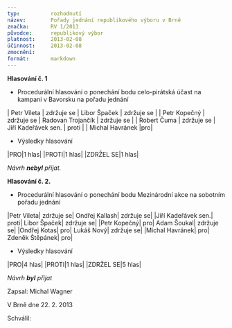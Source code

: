 ```yaml
---
typ:          rozhodnutí
název:        Pořady jednání republikového výboru v Brně
značka:       RV 1/2013
původce:      republikový výbor
platnost:     2013-02-08
účinnost:     2013-02-08
zmocnění:     
formát:       markdown
---
```


**Hlasování č. 1**

* Procedurální hlasování o ponechání bodu celo-pirátská účast na kampani v Bavorsku na pořadu jednání

| Petr Vileta  | zdržuje se  | Libor Špaček | zdržuje se |
| Petr Kopečný  | zdržuje se  | Radovan Trojančík  | zdržuje se  |
| Robert Čuma | zdržuje se  | Jiří Kadeřávek sen.  | proti  |
| Michal Havránek |pro|

* Výsledky hlasování

|PRO|1 hlas|
|PROTI|1 hlas|
|ZDRŽEL SE|1 hlas|

*Návrh **nebyl** přijat.*

**Hlasování č. 2.**
* Procedurální hlasování o ponechání bodu Mezinárodní akce na sobotním pořadu jednání

|Petr Vileta|	 zdržuje se|	 Ondřej Kallash|	 zdržuje se|
|Jiří Kadeřávek sen.|	 proti|	 Libor Špaček|	 zdržuje se|
|Petr Kopečný|	 pro|	 Adam Šoukal|	 zdržuje se|
|Ondřej Kotas|	 pro|	 Lukáš Nový|	 zdržuje se|
|Michal Havránek|	 pro|	 Zdeněk Štěpánek|	 pro|

* Výsledky hlasování

|PRO|4 hlas|
|PROTI|1 hlas|
|ZDRŽEL SE|5 hlas|

*Návrh **byl** přijat*


Zapsal: Michal Wagner

V Brně dne 22. 2. 2013

Schválil:

